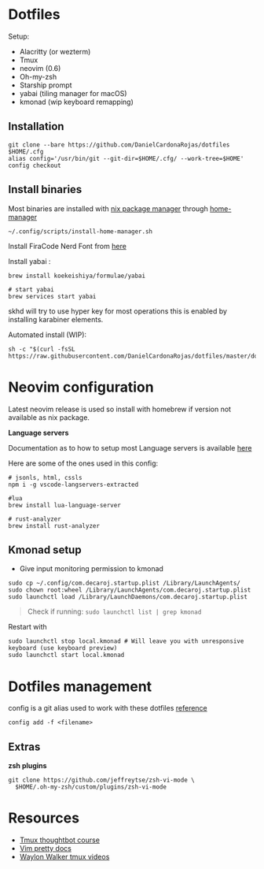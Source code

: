 # Dotfiles

Setup:

- Alacritty (or wezterm)
- Tmux
- neovim (0.6)
- Oh-my-zsh
- Starship prompt
- yabai (tiling manager for macOS)
- kmonad (wip keyboard remapping)


## Installation

```shell
git clone --bare https://github.com/DanielCardonaRojas/dotfiles $HOME/.cfg
alias config='/usr/bin/git --git-dir=$HOME/.cfg/ --work-tree=$HOME'
config checkout
```

## Install binaries

Most binaries are installed with [nix package manager](https://nixos.org/download.html) through [home-manager](https://github.com/nix-community/home-manager)

```shell
~/.config/scripts/install-home-manager.sh
```

Install FiraCode Nerd Font from [here](https://www.nerdfonts.com/font-downloads)

Install yabai :

```shell
brew install koekeishiya/formulae/yabai

# start yabai
brew services start yabai
```

skhd will try to use hyper key for most operations
this is enabled by installing karabiner elements.


Automated install (WIP):

```shell
sh -c "$(curl -fsSL https://raw.githubusercontent.com/DanielCardonaRojas/dotfiles/master/dotFilesConfig.sh)"
```
# Neovim configuration

Latest neovim release is used so install with homebrew if version not available as nix package.

**Language servers**

Documentation as to how to setup most Language servers is available  [here](https://github.com/neovim/nvim-lspconfig/blob/master/doc/server_configurations.md)

Here are some of the ones used in this config: 

```
# jsonls, html, cssls
npm i -g vscode-langservers-extracted

#lua 
brew install lua-language-server

# rust-analyzer
brew install rust-analyzer

```


## Kmonad setup


- Give input monitoring permission to kmonad

```
sudo cp ~/.config/com.decaroj.startup.plist /Library/LaunchAgents/
sudo chown root:wheel /Library/LaunchAgents/com.decaroj.startup.plist
sudo launchctl load /Library/LaunchDaemons/com.decaroj.startup.plist
```

> Check if running: `sudo launchctl list | grep kmonad`

Restart with

```
sudo launchctl stop local.kmonad # Will leave you with unresponsive keyboard (use keyboard preview)
sudo launchctl start local.kmonad
```



# Dotfiles management

config is a git alias used to work with these dotfiles [reference](https://www.atlassian.com/git/tutorials/dotfiles)

```shell
config add -f <filename>
```

## Extras

**zsh plugins**

```
git clone https://github.com/jeffreytse/zsh-vi-mode \
  $HOME/.oh-my-zsh/custom/plugins/zsh-vi-mode
```

# Resources

- [Tmux thoughtbot course](https://thoughtbot.com/upcase/tmux)
- [Vim pretty docs](https://vim.help/)
- [Waylon Walker tmux videos](https://www.youtube.com/c/WaylonWalker/videos)

